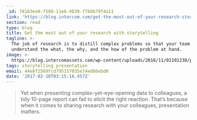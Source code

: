 ```yaml
---
_id: 78163ee0-f588-11e6-9839-f7b8b79f4a11
link: 'https://blog.intercom.com/get-the-most-out-of-your-research-storytelling/'
section: read
type: blog
title: Get the most out of your research with storytelling
tagline: >-
  The job of research is to distill complex problems so that your team
  understand the what, the why, and the how of the problem at hand.
image: >-
  https://blog.intercomassets.com/wp-content/uploads/2016/11/01101238/power_of_storytelling_logo.jpg
tags: storytelling presentation
email: 44e8f2569fcd795157035e74ed86ebd8
date: '2017-02-18T03:15:16.457Z'
---
```

> Yet when presenting complex-yet-eye-opening data to colleagues, a tidy 10-page report can fail to elicit the right reaction. That’s because when it comes to sharing research with your colleagues, presentation matters.
